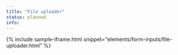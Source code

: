 ```yaml
---
title: "File uploader"
status: planned
info:
---
```


{% include sample-iframe.html snippet="elements/form-inputs/file-uploader.html" %}